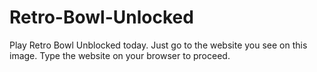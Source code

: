 # Retro-Bowl-Unlocked
Play Retro Bowl Unblocked today. Just go to the website you see on this image. Type the website on your browser to proceed.
